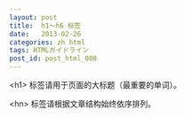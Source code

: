 ```yaml
---
layout: post
title:  h1～h6 标签
date:   2013-02-26
categories: zh html
tags: HTMLガイドライン
post_id: post_html_008
---
```

\<h1> 标签请用于页面的大标题（最重要的单词）。

\<hn> 标签请根据文章结构始终依序排列。
